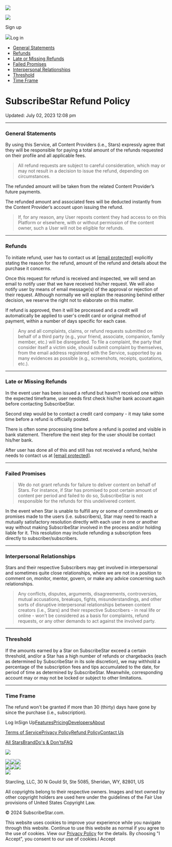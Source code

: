 [![](https://assets.subscribestar.com/assets/public/images/logo-16dcd04aa1b4d30bc2289228b4a5f93a.png)](https://www.subscribestar.com/)

![](https://assets.subscribestar.com/assets/public/images/icons/find-c33fb9b51ad0d8ec7c9db64cbdb39db3.png)

Sign up

![](https://assets.subscribestar.com/assets/public/images/icons/key-5c5d9b6cb31bd811fbb1f367f5d7b309.png)Log in

* [General Statements](#general-statements)
* [Refunds](#refunds)
* [Late or Missing Refunds](#late-or-missing-refunds)
* [Failed Promises](#failed-promises)
* [Interpersonal Relationships](#interpersonal-relationships)
* [Threshold](#threshold)
* [Time Frame](#time-frame)

SubscribeStar Refund Policy
===========================

Updated: July 02, 2023 12:08 pm

* * *

### General Statements

By using this Service, all Content Providers (i.e., Stars) expressly agree that they will be responsible for paying a total amount of the refunds requested on their profile and all applicable fees.

> All refund requests are subject to careful consideration, which may or may not result in a decision to issue the refund, depending on circumstances.

  
The refunded amount will be taken from the related Content Provider’s future payments.  
  
The refunded amount and associated fees will be deducted instantly from the Content Provider’s account upon issuing the refund.

> If, for any reason, any User reposts content they had access to on this Platform or elsewhere, with or without permission of the content owner, such a User will not be eligible for refunds.

* * *

### Refunds

To initiate refund, user has to contact us at [\[email protected\]](https://www.subscribestar.com/cdn-cgi/l/email-protection) explicitly stating the reason for the refund, amount of the refund and details about the purchase it concerns.  
  
Once this request for refund is received and inspected, we will send an email to notify user that we have received his/her request. We will also notify user by means of email message(s) of the approval or rejection of their request. Although normally we will explain the reasoning behind either decision, we reserve the right not to elaborate on this matter.  
  
If refund is approved, then it will be processed and a credit will automatically be applied to user's credit card or original method of payment, within a number of days specific for each case.

> Any and all complaints, claims, or refund requests submitted on behalf of a third party (e.g., your friend, associate, companion, family member, etc.) will be disregarded. To file a complaint, the party that consider itself a victim side, should submit complaint by themselves, from the email address registered with the Service, supported by as many evidences as possible (e.g., screenshots, receipts, quotations, etc.).

* * *

### Late or Missing Refunds

In the event user has been issued a refund but haven’t received one within the expected timeframe, user needs first check his/her bank account again before contacting SubscribeStar.  
  
Second step would be to contact a credit card company - it may take some time before a refund is officially posted.  
  
There is often some processing time before a refund is posted and visible in bank statement. Therefore the next step for the user should be contact his/her bank.  
  
After user has done all of this and still has not received a refund, he/she needs to contact us at [\[email protected\]](https://www.subscribestar.com/cdn-cgi/l/email-protection).

* * *

### Failed Promises

> We do not grant refunds for failure to deliver content on behalf of Stars. For instance, if Star has promised to post certain amount of content per period and failed to do so, SubscribeStar is not responsible for the refunds for this undelivered content.

  
In the event when Star is unable to fulfill any or some of commitments or promises made to the users (i.e. subscribers), Star may need to reach a mutually satisfactory resolution directly with each user in one or another way without making SubscribeStar involved in the process and/or holding liable for it. This resolution may include refunding a subscription fees directly to subscriber/subscribers.

* * *

### Interpersonal Relationships

Stars and their respective Subscribers may get involved in interpersonal and sometimes quite close relationships, where we are not in a position to comment on, monitor, mentor, govern, or make any advice concerning such relationships. 

> Any conflicts, disputes, arguments, disagreements, controversies, mutual accusations, breakups, fights, misunderstandings, and other sorts of disruptive interpersonal relationships between content creators (i.e., Stars) and their respective Subscribers - in real life or online - won't be considered as a basis for complaints, refund requests, or any other demands to act against the involved party. 

* * *

### Threshold

If the amounts earned by a Star on SubscribeStar exceed a certain threshold, and/or a Star has a high number of refunds or chargebacks (each as determined by SubscribeStar in its sole discretion), we may withhold a percentage of the subscription fees and tips accumulated to the date, for period of time as determined by SubscribeStar. Meanwhile, corresponding account may or may not be locked or subject to other limitations.

* * *

### Time Frame

The refund won't be granted if more than 30 (thirty) days have gone by since the purchase (i.e., subscription).

[](https://www.facebook.com/subscribestar.page/)[](https://twitter.com/SubscribeStar/)[](https://www.instagram.com/subscribestar/)[](https://subscribestar.tumblr.com/)

Log InSign Up[Features](https://www.subscribestar.com/features)[Pricing](https://www.subscribestar.com/pricing)[Developers](https://www.subscribestar.com/api)[About](https://www.subscribestar.com/about)

[Terms of Service](https://www.subscribestar.com/tos)[Privacy Policy](https://www.subscribestar.com/privacy)[Refund Policy](https://www.subscribestar.com/refund)[Contact Us](https://www.subscribestar.com/contacts)

[All Stars](https://www.subscribestar.com/stars)[Brand](https://www.subscribestar.com/brand)[Do's & Don'ts](https://www.subscribestar.com/guidelines)[FAQ](https://www.subscribestar.com/help)

![](https://assets.subscribestar.com/assets/public/images/footer_logo-3f035ec103bf9aa9264a8822194e48a6.png)

![](https://assets.subscribestar.com/assets/public/images/payment_options/visa-49450bdec39035295b6f4fa67ef9ecf3.png)![](https://assets.subscribestar.com/assets/public/images/payment_options/mastercard-8a2823131613ec7dfe60973a1af71a1a.png)![](https://assets.subscribestar.com/assets/public/images/payment_options/amex-0b7a2361b7a221c5df3a876f008b1f23.png)  
![](https://assets.subscribestar.com/assets/public/images/payment_options/discover-7f0151b33ae01be60c1f9d046e0e39be.png)![](https://assets.subscribestar.com/assets/public/images/payment_options/diners-8032f9cd289b0c95562a74b4c0d01849.png)![](https://assets.subscribestar.com/assets/public/images/payment_options/dropp-e63c24b51abfd1ed974ac9e2d122c5d5.png)  
![](https://assets.subscribestar.com/assets/public/images/payment_options/skrill-d2b438763526ea9e6b420dc1b38efcb5.png)

Starcling, LLC, 30 N Gould St, Ste 5085, Sheridan, WY, 82801, US      
  
All copyrights belong to their respective owners. Images and text owned by other copyright holders are used here under the guidelines of the Fair Use provisions of United States Copyright Law.  
  
© 2024 SubscribeStar.com.

This website uses cookies to improve your experience while you navigate through this website. Continue to use this website as normal if you agree to the use of cookies. View our [Privacy Policy](https://www.subscribestar.com/privacy) for the details. By choosing "I Accept", you consent to our use of cookies.I Accept